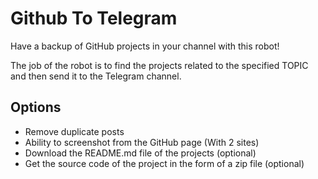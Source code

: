 # Github To Telegram

Have a backup of GitHub projects in your channel with this robot! 

The job of the robot is to find the projects related to the specified TOPIC and then send it to the Telegram channel. 

## Options

- Remove duplicate posts
- Ability to screenshot from the GitHub page (With 2 sites)
- Download the README.md file of the projects (optional)
- Get the source code of the project in the form of a zip file (optional)







